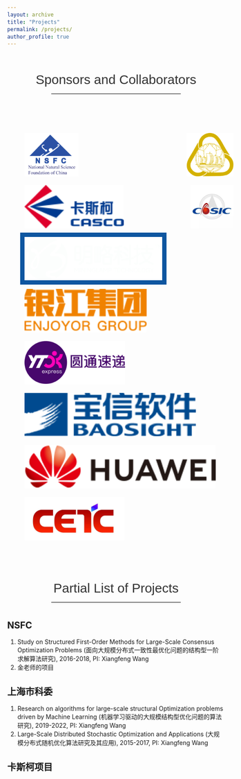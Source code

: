 ```yaml
---
layout: archive
title: "Projects"
permalink: /projects/
author_profile: true
---
```


<style type="text/css">
.img_container{
  width: 100%;
  padding: 40px 30px;
  text-align:justify
}
.img_container>img{
  height: 100px;
  padding: 10px;
  vertical-align: middle;

}
.caption{
  padding-top: 40px;
  font-size: 30px;
  text-align: center;
  font-weight: 200;
  font-family: Microsoft YaHei,Arial;
  line-height: 1.42857143;
  color: #333;
}
.caption_line{
    width: 300px;
    height: 1px;
    margin: 10px auto 40px auto;
    background: #000000;
}
</style>


<div class="caption">Sponsors and Collaborators</div>
<div class="caption_line"></div>

<div class="img_container">
  <img src="/images/projects/National_Natural_Science_Foundation_of_China-logo.png">
  <img src="/images/projects/shanghaishiwei-logo.png">
  <img src="/images/projects/kasike-logo.png">
  <img src="/images/projects/cosic-logo.jpg">
  <img src="/images/projects/mininglamp-logo.png" style="background: #0e56a0">
  <img src="/images/projects/yinjiang-logo.jpg">
  <img src="/images/projects/yuantong-logo.png">
  <img src="/images/projects/baoxing-logo.png">
  <img src="/images/projects/huawei-logo.png">
  <img src="/images/projects/cerc-logo.jpg">
</div>

<div class="caption">Partial List of Projects</div>
<div class="caption_line"></div>


## NSFC 
1. Study on Structured First-Order Methods for Large-Scale Consensus Optimization Problems (面向大规模分布式一致性最优化问题的结构型一阶求解算法研究), 2016-2018, PI: Xiangfeng Wang
2. 金老师的项目

## 上海市科委 
1. Research on algorithms for large-scale structural Optimization problems driven by Machine Learning (机器学习驱动的大规模结构型优化问题的算法研究), 2019-2022, PI: Xiangfeng Wang
2. Large-Scale Distributed Stochastic Optimization and Applications (大规模分布式随机优化算法研究及其应用), 2015-2017, PI: Xiangfeng Wang

## 卡斯柯项目

